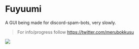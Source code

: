 # Fuyuumi
A GUI being made for discord-spam-bots, very slowly.

>For info/progress follow https://twitter.com/merubokkusu

![](http://giphygifs.s3.amazonaws.com/media/9qRIkXrwMa6go/giphy.gif)

